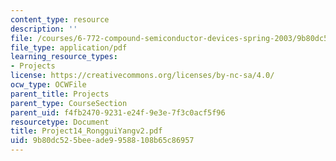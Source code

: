 ```yaml
---
content_type: resource
description: ''
file: /courses/6-772-compound-semiconductor-devices-spring-2003/9b80dc525beeade99588108b65c86957_Project14_RongguiYangv2.pdf
file_type: application/pdf
learning_resource_types:
- Projects
license: https://creativecommons.org/licenses/by-nc-sa/4.0/
ocw_type: OCWFile
parent_title: Projects
parent_type: CourseSection
parent_uid: f4fb2470-9231-e24f-9e3e-7f3c0acf5f96
resourcetype: Document
title: Project14_RongguiYangv2.pdf
uid: 9b80dc52-5bee-ade9-9588-108b65c86957
---
```

